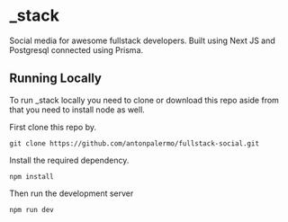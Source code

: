 # _stack

Social media for awesome fullstack developers. Built using Next
JS and Postgresql connected using Prisma. 

## Running Locally

To run _stack locally you need to clone or download this repo aside
from that you need to install node as well. 

First clone this repo by. 

```
git clone https://github.com/antonpalermo/fullstack-social.git
```

Install the required dependency. 

```
npm install
```

Then run the development server

```
npm run dev
```
